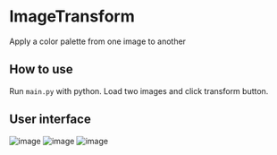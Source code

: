 # ImageTransform
Apply a color palette from one image to another

## How to use
Run ```main.py``` with python. Load two images and click transform button.

## User interface
![image](https://user-images.githubusercontent.com/49571325/190902552-cf1f284d-b164-4945-bc45-80acbd2eed18.png)
![image](https://user-images.githubusercontent.com/49571325/190902544-23ad4b7d-3307-4b5e-8604-7d0b8edc5673.png)
![image](https://user-images.githubusercontent.com/49571325/190902571-cf3ed64f-2d8d-4f78-a501-7ac55a7d060e.png)



